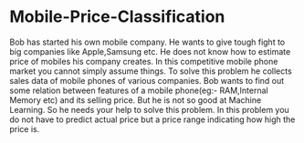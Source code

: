 # Mobile-Price-Classification
Bob has started his own mobile company. He wants to give tough fight to big companies like Apple,Samsung etc.  He does not know how to estimate price of mobiles his company creates. In this competitive mobile phone market you cannot simply assume things. To solve this problem he collects sales data of mobile phones of various companies.  Bob wants to find out some relation between features of a mobile phone(eg:- RAM,Internal Memory etc) and its selling price. But he is not so good at Machine Learning. So he needs your help to solve this problem.  In this problem you do not have to predict actual price but a price range indicating how high the price is.
